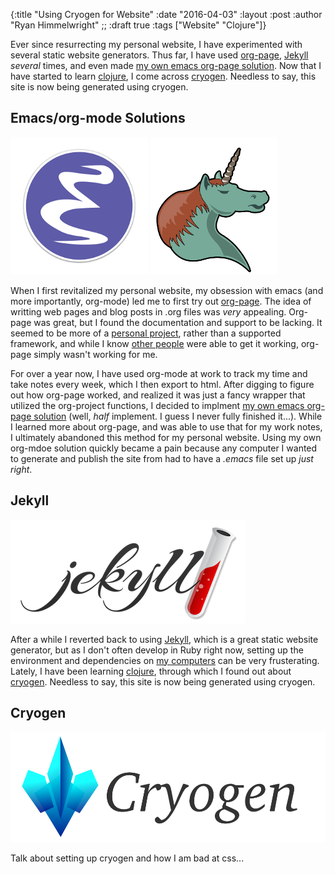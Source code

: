 {:title "Using Cryogen for Website"
 :date "2016-04-03"
 :layout :post
 :author "Ryan Himmelwright"
;; :draft true
 :tags ["Website" "Clojure"]}

Ever since resurrecting my personal website, I have experimented with several
static website generators. Thus far, I have used
[org-page](https://github.com/kelvinh/org-page),
[Jekyll](http://jekyllrb.com/) _several_ times, and even made 
[my own emacs org-page solution](https://github.com/himmAllRight/ryBlog/blob/master/org-blog.el). Now that I have
started to learn [clojure](http://clojure.org/), I come across
[cryogen](http://cryogenweb.org/). Needless to say, this site is now
being generated using cryogen.

<!-- more -->


## Emacs/org-mode Solutions

![org-mode unicorn](../../img/posts/using-cryogen-for-website/Emacs-icon.png)
![org-mode unicorn](../../img/posts/using-cryogen-for-website/org-mode-unicorn.png)

When I first revitalized my personal website, my obsession with emacs
(and more importantly, org-mode)
led me to first try out 
[org-page](https://github.com/kelvinh/org-page). The idea of writting 
web pages and blog posts in .org files was _very_ appealing. Org-page was 
great, but I found the documentation and support to be lacking. It 
seemed to be more of a [personal project](http://kelvinh.github.io/), 
rather than a supported framework, and while I know 
[other people](http://cmacr.ae/) 
were able to get it working, org-page simply wasn't working for me.


For over a year now, I have used org-mode at work to track my time and 
take notes every week, which I then export to html. After digging to
figure out how org-page worked, and realized it was just a fancy
wrapper that utilized the org-project functions, I decided to implment
[my own emacs org-page solution](https://github.com/himmAllRight/ryBlog/blob/master/org-blog.el)
(well, _half_ implement. I guess I never fully finished it...). While
I learned more about org-page, and was able to use that for my work
notes, I ultimately abandoned this method for my personal
website. Using my own org-mdoe solution quickly became a pain because
any computer I wanted to generate and publish the site
from had to have a _.emacs_ file set up _just right_. 



## Jekyll

![org-mode unicorn](../../img/posts/using-cryogen-for-website/jekyll.png)

After a while I
reverted back to using [Jekyll](http://jekyllrb.com/), which is a
great static website generator, but as I don't often develop in Ruby
right now, setting up the environment and dependencies on
[my computers](../../pages/homelab/) can be very frusterating. Lately,
I have been learning [clojure](http://clojure.org/), through which I
found out about [cryogen](http://cryogenweb.org/). Needless to say,
this site is now being generated using cryogen.



## Cryogen

![Cryogen](../../img/posts/using-cryogen-for-website/cryogen.png)

Talk about setting up cryogen and how I am bad at css...
